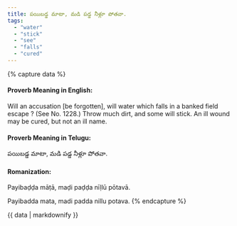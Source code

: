 ```yaml
---
title: పయిబడ్డ మాటా, మడి పడ్డ నీళ్లూ పోతవా.
tags:
  - "water"
  - "stick"
  - "see"
  - "falls"
  - "cured"
---
```


{% capture data %}
#### Proverb Meaning in English:
Will an accusation [be forgotten], will water which falls in a banked field escape ?
(See No. 1228.)
Throw much dirt, and some will stick.
An ill wound may be cured, but not an ill name.

#### Proverb Meaning in Telugu:
పయిబడ్డ మాటా, మడి పడ్డ నీళ్లూ పోతవా.

#### Romanization:
Payibaḍḍa māṭā, maḍi paḍḍa nīḷlū pōtavā.

Payibadda mata, madi padda nillu potava.
{% endcapture %}

{{ data | markdownify }}


